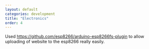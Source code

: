 ```yaml
---
layout: default
categories: development
title: "Electronics"
order: 4
---
```



Used https://github.com/esp8266/arduino-esp8266fs-plugin to allow uploading of website to the esp8266 really easily.
